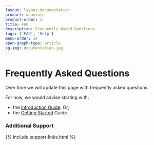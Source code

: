 ```yaml
---
layout: layout-documentation
product: weaviate
product-order: 1
title: FAQ
description: Frequently Asked Questions.
tags: ['FAQ', 'Help']
menu-order: 14
open-graph-type: article
og-img: documentation.jpg
---
```


# Frequently Asked Questions

Over time we will update this page with frequently asked questions.

For now, we would advise starting with;
- the [Introduction Guide](./index.html). Or;
- the [Getting Started](./getting_started.html) Guide.

### Additional Support

{% include support-links.html %}